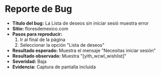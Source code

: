 # Reporte de Bug

- **Título del bug:** La Lista de deseos sin iniciar sesió muestra error
- **Sitio:** floresdemexico.com
- **Pasos para reproducir:**
  1. Ir al final de la página
  2. Seleccionar la opción "Lista de deseos"
- **Resultado esperado:** Muestra el mensaje "Necesitas iniciar sesión"
- **Resultado observado:** Muestra "[yith_wcwl_wishlist]"
- **Severidad:** Baja
- **Evidencia:** Captura de pantalla incluida

